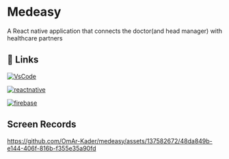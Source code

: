 # Medeasy

A React native application that connects the doctor(and head manager) with healthcare partners

## 🔗 Links
[![VsCode](https://img.shields.io/badge/Visual%20Studio%20Code-007ACC?style=flat-square&logo=Visual%20Studio%20Code&logoColor=white)](https://code.visualstudio.com/download)

[![reactnative](https://img.shields.io/badge/React%20Native-61DAFB?style=flat-square&logo=React&logoColor=black)](https://reactnative.dev/docs/getting-started)

[![firebase](https://img.shields.io/badge/Firebase-FFCA28?style=flat-square&logo=firebase&logoColor=black)](https://firebase.google.com/docs)

## Screen Records

https://github.com/OmAr-Kader/medeasy/assets/137582672/48da849b-e144-406f-816b-f355e35a90fd
